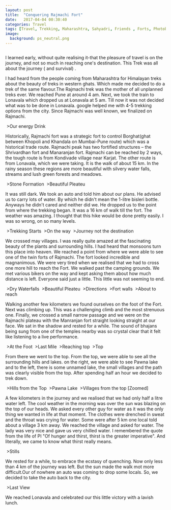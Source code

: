 ```yaml
---
layout: post
title:  "Conquering Rajmachi Fort"
date:   2017-04-04 00:30:40
categories: Travel
tags: [Travel, Trekking, Maharashtra, Sahyadri, Friends , Forts, Photoblog, WeekendDiaries]
image:
  background: ps_neutral.png
---
```


<img src="http://i.imgur.com/XQ78TcH.jpg" alt="">

I learned early, without quite realising it-that the pleasure of travel is on the journey, and not so much in reaching one's destination. This Trek was all about the journey ( and survival) .

I had heard from the people coming from Maharashtra for Himalayan treks about the beauty of treks in western ghats. Which made me decided to do a trek of the same flavour.The Rajmachi trek was the mother of all unplanned treks ever. We reached Pune at around 4 am. Next, we took the train to Lonavala which dropped us at Lonavala at 5 am. Till now it was not decided what was to be done in Lonavala. google helped me with 4-5 trekking options from the city. Since Rajmachi was well known, we finalized on Rajmachi.


<img src="http://i.imgur.com/2JizKqP.jpg" alt="">
>Our energy Drink

Historically, Rajmachi fort was a strategic fort to control Borghat(ghat between Khopoli and Khandala on Mumbai-Pune route) which was a historical trade route. Rajmachi peak has two fortified structures – the Shrivardhan fort and Manaranjan fort. Rajmachi can be reached by 2 ways, the tough route is from Kondivade village near Karjat. The other route is from Lonavala, which we were taking. It is the walk of about 15 km. In the rainy season these regions are more beautiful with silvery water falls, streams and lush green forests and meadows.

<img src="http://i.imgur.com/G0sSaUw.jpg" alt="">
>Stone Formation

<img src="http://i.imgur.com/umgrbDA.jpg" alt="">
>Beautiful Pleateu

It was still dark. We took an auto and told him about our plans. He advised us to carry lots of water. By which he didn't mean the 1-litre bisleri bottle. Anyways he didn't cared and neither did we. He dropped us to the point from where the trekking began. It was a 16 km of walk till the fort. The weather was amazing. I thought that this hike would be done pretty easily. I was so wrong, on so many levels.

<img src="http://i.imgur.com/tuMINum.jpg" alt="">
>Trekking Starts

<img src="http://i.imgur.com/MqBzymi.jpg" alt="">
>On the way

<img src="http://i.imgur.com/Mkomy9q.jpg" alt="">
>Journey not the destination

We crossed may villages. I was really quite amazed at the fascinating beauty of the plants and surrounding hills. I had heard that monsoons turn this place into heaven. We reached a point from where we were able to see one of the twin forts of Rajmachi. The fort looked incredible and magnanimous. We were very tired when we realised that we had to cross one more hill to reach the Fort. We walked past the camping grounds. We met various bikers on the way and kept asking them about how much distance is left. Everyone said just a little. This little was not seeming to end.

<img src="http://i.imgur.com/ixgu2Bz.jpg" alt="">
>Dry Waterfalls

<img src="http://i.imgur.com/umgrbDA.jpg" alt="">
>Beautiful Pleateu

<img src="http://i.imgur.com/I5AoiOf.jpg" alt="">
>Directions

<img src="http://i.imgur.com/54ScQGF.jpg" alt="">
>Fort walls

<img src="http://i.imgur.com/2wa2cWJ.jpg" alt="">
>About to reach

Walking another few kilometers we found ourselves on the foot of the Fort. Next was climbing up. This was a challenging climb and the most strenuous one. Finally, we crossed a small narrow passage and we were on the Rajmachi plateau with the Manranjan fort straight looking straight at our face. We sat in the shadow and rested for a while. The sound of bhajans being sung from one of the temples nearby was so crystal clear that it felt like listening to a live performance.

<img src="http://i.imgur.com/zixMRdh.jpg" alt="">
>At the Foot

<img src="http://i.imgur.com/rUZLy8A.jpg" alt="">
>Last Mile

<img src="http://i.imgur.com/0SKechd.jpg" alt="">
>Reaching top

<img src="http://i.imgur.com/qylfVbM.jpg" alt="">
>Top

From there we went to the top. From the top, we were able to see all the surrounding hills and lakes. on the right, we were able to see Pawna lake and to the left, there is some unnamed lake, the small villages and the path was clearly visible from the top. After spending half an hour we decided to trek down. 

<img src="http://i.imgur.com/0Vno2Xs.jpg" alt="">
>Hills from the Top

<img src="http://i.imgur.com/Aq2rnWd.jpg" alt="">
>Pawna Lake

<img src="http://i.imgur.com/Zj8X8j9.jpg" alt="">
>Villages from the top [Zoomed]

A few kilometers in the journey and we realised that we had only half a litre water left. The cool weather in the morning was over the sun was blazing on the top of our heads. We asked every other guy for water as it was the only thing we wanted in life at that moment. The clothes were drenched in sweat and the throat was crying for water. Some were after 5 km one local told about a village 3 km away. We reached the village and asked for water. The lady was very nice and gave us very chilled water. I remembered the quote from the life of PI "Of hunger and thirst, thirst is the greater imperative". And literally, we came to know what thirst really means. 

<img src="http://i.imgur.com/VoLK6HN.jpg" alt="">
>Stills

We rested for a while, to embrace the ecstasy of quenching. Now only less than 4 km of the journey was left. But the sun made the walk mot more difficult.Our of nowhere an auto was coming to drop some locals. So, we decided to take the auto back to the city. 

<img src="http://imgur.com/AvRo4ai.jpg" alt="">
>Last View

We reached Lonavala and celebrated our this little victory with a lavish lunch.





